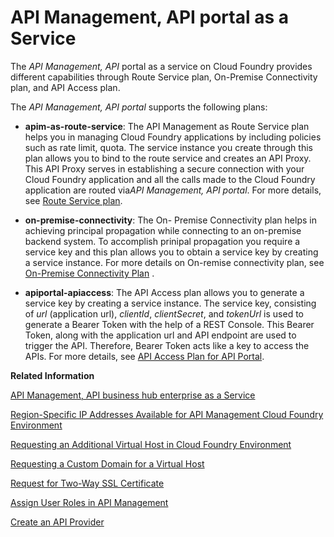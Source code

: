 <!-- loioe0646630540d440aa1177b389f512afa -->

# API Management, API portal as a Service

The *API Management, API* portal as a service on Cloud Foundry provides different capabilities through Route Service plan, On-Premise Connectivity plan, and API Access plan.

The *API Management, API portal* supports the following plans:

-   **apim-as-route-service**: The API Management as Route Service plan helps you in managing Cloud Foundry applications by including policies such as rate limit, quota. The service instance you create through this plan allows you to bind to the route service and creates an API Proxy. This API Proxy serves in establishing a secure connection with your Cloud Foundry application and all the calls made to the Cloud Foundry application are routed via*API Management, API portal*. For more details, see [Route Service plan](route-service-plan-e609a3e.md).

-   **on-premise-connectivity**: The On- Premise Connectivity plan helps in achieving principal propagation while connecting to an on-premise backend system. To accomplish prinipal propagation you require a service key and this plan allows you to obtain a service key by creating a service instance. For more details on On-remise connectivity plan, see [On-Premise Connectivity Plan](on-premise-connectivity-plan-2fc7a5b.md) .
-   **apiportal-apiaccess**: The API Access plan allows you to generate a service key by creating a service instance. The service key, consisting of *url* \(application url\), *clientId*, *clientSecret*, and *tokenUrl* is used to generate a Bearer Token with the help of a REST Console. This Bearer Token, along with the application url and API endpoint are used to trigger the API. Therefore, Bearer Token acts like a key to access the APIs. For more details, see [API Access Plan for API Portal](api-access-plan-for-api-portal-24a2c37.md).

**Related Information**  


[API Management, API business hub enterprise as a Service](api-management-api-business-hub-enterprise-as-a-service-d59d8f9.md "The API Management, API business hub enterprise as a service on Cloud Foundry provides the API access plan.")

[Region-Specific IP Addresses Available for API Management Cloud Foundry Environment](region-specific-ip-addresses-available-for-api-management-cloud-foundry-environment-585d639.md "API Management protects your backend services. However, API Management needs to establish connectivity to your backend services during an API call execution.")

[Requesting an Additional Virtual Host in Cloud Foundry Environment](requesting-an-additional-virtual-host-in-cloud-foundry-environment-a7b91e5.md "Create a new virtual host or update an alias for an existing virtual host in the Cloud Foundry environment.")

[Requesting a Custom Domain for a Virtual Host](requesting-a-custom-domain-for-a-virtual-host-6b9e5a3.md "Virtual host is an entity where the API proxy gets deployed, and API proxies can be accessed using the URL defined in the virtual host.")

[Request for Two-Way SSL Certificate](request-for-two-way-ssl-certificate-9faf7ce.md "Request a two-way SSL certificate for the default domain of the virtual host of your API Management service.")

[Assign User Roles in API Management](assign-user-roles-in-api-management-911ca5a.md "Use role collections to group together different roles that can be assigned to API Portal and API business hub enterprise users.")

[Create an API Provider](50-Development/create-an-api-provider-6b263e2.md "Define the details of the host you want an application to reach by creating an API provider.")

